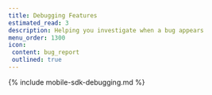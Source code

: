 ```yaml
---
title: Debugging Features
estimated_read: 3
description: Helping you investigate when a bug appears
menu_order: 1300
icon:
 content: bug_report
 outlined: true
---
```


{% include mobile-sdk-debugging.md %}
